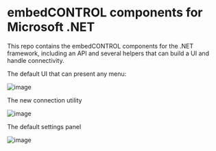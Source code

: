 # embedCONTROL components for Microsoft .NET

This repo contains the embedCONTROL components for the .NET framework, including an API and several helpers that can build a UI and handle connectivity.

The default UI that can present any menu:

![image](https://github.com/davetcc/tcMenuController/assets/12195465/0fe1fc5d-ff15-4a4d-ab69-2a891d43ab75)

The new connection utility

![image](https://github.com/davetcc/tcMenuController/assets/12195465/d499d97e-17c9-4a5b-b7fe-2f5ed8b7f88e)

The default settings panel

![image](https://github.com/davetcc/tcMenuController/assets/12195465/6145ea33-016d-48f4-a8e9-8f0ea7d98a45)
